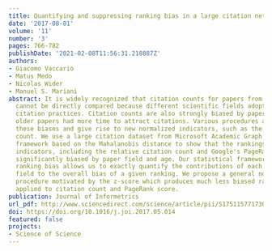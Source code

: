 ```yaml
---
title: Quantifying and suppressing ranking bias in a large citation network
date: '2017-08-01'
volume: '11'
number: '3'
pages: 766-782
publishDate: '2021-02-08T11:56:31.218887Z'
authors:
- Giacomo Vaccario
- Matus Medo
- Nicolas Wider
- Manuel S. Mariani
abstract: It is widely recognized that citation counts for papers from different fields
  cannot be directly compared because different scientific fields adopt different
  citation practices. Citation counts are also strongly biased by paper age since
  older papers had more time to attract citations. Various procedures aim at suppressing
  these biases and give rise to new normalized indicators, such as the relative citation
  count. We use a large citation dataset from Microsoft Academic Graph and a new statistical
  framework based on the Mahalanobis distance to show that the rankings by well known
  indicators, including the relative citation count and Google's PageRank score, are
  significantly biased by paper field and age. Our statistical framework to assess
  ranking bias allows us to exactly quantify the contributions of each individual
  field to the overall bias of a given ranking. We propose a general normalization
  procedure motivated by the z-score which produces much less biased rankings when
  applied to citation count and PageRank score.
publication: Journal of Informetrics
url_pdf: http://www.sciencedirect.com/science/article/pii/S1751157717300974
doi: https://doi.org/10.1016/j.joi.2017.05.014
featured: false
projects:
- Science of Science
---
```

